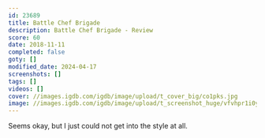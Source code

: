 ```yaml
---
id: 23689
title: Battle Chef Brigade
description: Battle Chef Brigade - Review
score: 60
date: 2018-11-11
completed: false
goty: []
modified_date: 2024-04-17
screenshots: []
tags: []
videos: []
cover: //images.igdb.com/igdb/image/upload/t_cover_big/co1pks.jpg
image: //images.igdb.com/igdb/image/upload/t_screenshot_huge/vfvhpr1i0y8x2wcxly5x.jpg
---
```

Seems okay, but I just could not get into the style at all.